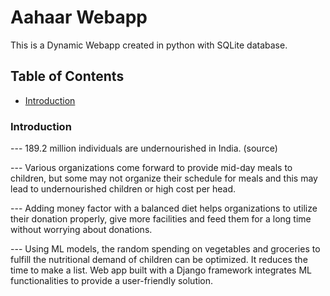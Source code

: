 
# Aahaar Webapp
This is a Dynamic Webapp created in python with SQLite database.

## Table of Contents
  * [Introduction](#general-info)

### Introduction
--- 189.2 million individuals are undernourished in India. (source)

--- Various organizations come forward to provide mid-day meals
to children, but some may not organize their schedule for meals
and this may lead to undernourished children or high cost per
head.

--- Adding money factor with a balanced diet helps organizations to
utilize their donation properly, give more facilities and feed
them for a long time without worrying about donations.

--- Using ML models, the random spending on vegetables and
groceries to fulfill the nutritional demand of children can be
optimized. It reduces the time to make a list. Web app built with
a Django framework integrates ML functionalities to provide a
user-friendly solution.
